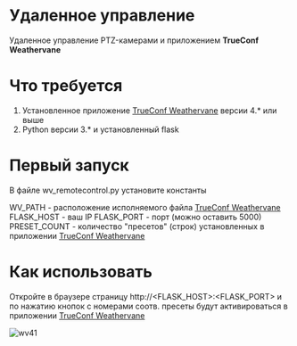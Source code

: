 # Удаленное управление

Удаленное управление PTZ-камерами и приложением **TrueConf Weathervane**

# Что требуется

1. Установленное приложение [TrueConf Weathervane](https://trueconf.ru/products/weathervane.html) версии 4.* или выше
2. Python версии 3.* и установленный flask 

# Первый запуск

В файле wv_remotecontrol.py установите константы 

WV_PATH - расположение исполняемого файла [TrueConf Weathervane](https://trueconf.ru/products/weathervane.html)
FLASK_HOST - ваш IP
FLASK_PORT - порт (можно оставить 5000)
PRESET_COUNT - количество "пресетов" (строк) установленных в приложении [TrueConf Weathervane](https://trueconf.ru/products/weathervane.html)

# Как использовать

Откройте в браузере страницу http://<FLASK_HOST>:<FLASK_PORT> и по нажатию кнопок с номерами соотв. пресеты будут активироваться в приложении [TrueConf Weathervane](https://trueconf.ru/products/weathervane.html)

![wv41](https://user-images.githubusercontent.com/33928051/49642618-a9d6e680-fa24-11e8-9c8a-8df292f723a3.png)
